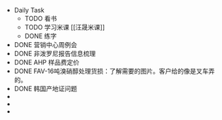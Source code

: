 - Daily Task
	- TODO 看书
	- TODO 学习米课 [[汪晟米课]]
	- DONE 练字
- DONE 营销中心周例会
- DONE 非泼罗尼报告信息梳理
- DONE AHP 样品费定价
- DONE FAV-16吨溴硝醇处理货损：了解需要的图片。客户给的像是叉车弄的。
- DONE 韩国产地证问题
-
-
-